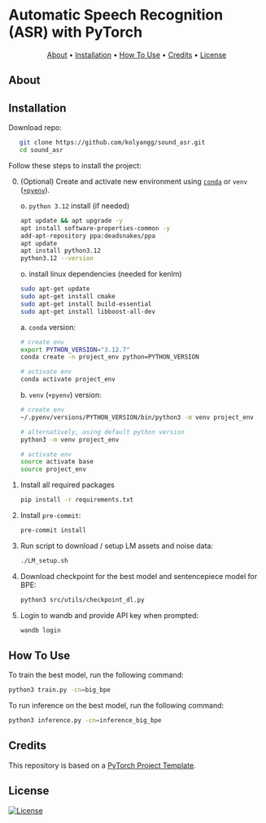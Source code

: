# Automatic Speech Recognition (ASR) with PyTorch

<p align="center">
  <a href="#about">About</a> •
  <a href="#installation">Installation</a> •
  <a href="#how-to-use">How To Use</a> •
  <a href="#credits">Credits</a> •
  <a href="#license">License</a>
</p>

## About

## Installation

Download repo:
```bash
   git clone https://github.com/kolyangg/sound_asr.git
   cd sound_asr
```

Follow these steps to install the project:

0. (Optional) Create and activate new environment using [`conda`](https://conda.io/projects/conda/en/latest/user-guide/getting-started.html) or `venv` ([`+pyenv`](https://github.com/pyenv/pyenv)).

   o. `python 3.12` install (if needed)

   ```bash
   apt update && apt upgrade -y
   apt install software-properties-common -y
   add-apt-repository ppa:deadsnakes/ppa
   apt update
   apt install python3.12
   python3.12 --version
   ```
   
   o. install linux dependencies (needed for kenlm)

   ```bash
   sudo apt-get update
   sudo apt-get install cmake
   sudo apt-get install build-essential
   sudo apt-get install libboost-all-dev
   ```

   
   a. `conda` version:

   ```bash
   # create env
   export PYTHON_VERSION="3.12.7"
   conda create -n project_env python=PYTHON_VERSION

   # activate env
   conda activate project_env
   ```

   b. `venv` (`+pyenv`) version:

   ```bash
   # create env
   ~/.pyenv/versions/PYTHON_VERSION/bin/python3 -m venv project_env

   # alternatively, using default python version
   python3 -m venv project_env

   # activate env
   source activate base
   source project_env
   ```

1. Install all required packages

   ```bash
   pip install -r requirements.txt
   ```

2. Install `pre-commit`:
   ```bash
   pre-commit install
   ```

3. Run script to download / setup LM assets and noise data:
   ```bash
   ./LM_setup.sh
   ```
   
4. Download checkpoint for the best model and sentencepiece model for BPE:
   ```bash
   python3 src/utils/checkpoint_dl.py
   ```
   
5. Login to wandb and provide API key when prompted:
   ```bash
   wandb login
   ```


## How To Use

To train the best model, run the following command:

```bash
python3 train.py -cn=big_bpe
```


To run inference on the best model, run the following command:

```bash
python3 inference.py -cn=inference_big_bpe
```

## Credits

This repository is based on a [PyTorch Project Template](https://github.com/Blinorot/pytorch_project_template).

## License

[![License](https://img.shields.io/badge/license-MIT-blue.svg)](/LICENSE)
